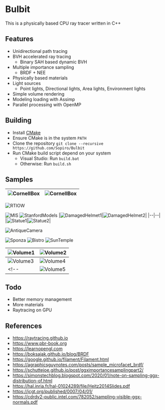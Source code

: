 # Bulbit

This is a physically based CPU ray tracer written in C++

## Features
- Unidirectional path tracing
- BVH accelerated ray tracing
  - Binary SAH based dynamic BVH
- Multiple importance sampling
  - BRDF + NEE
- Physically based materials
- Light sources
  - Point lights, Directional lights, Area lights, Environment lights
- Simple volume rendering
- Modeling loading with Assimp
- Parallel processing with OpenMP

## Building
- Install [CMake](https://cmake.org/install/)
- Ensure CMake is in the system `PATH`
- Clone the repository `git clone --recursive https://github.com/Sopiro/Bulbit`
- Run CMake build script depend on your system
  - Visual Studio: Run `build.bat`
  - Otherwise: Run `build.sh`

## Samples
|![CornellBox](.github/image/render_1000x1000_s1024_d50_t266.3692223s.png)|![CornellBox](.github/image/render_1000x1000_s2048_d50_t554.1794322s.png)|
|--|--|

![RTIOW](.github/image/render_1920x1080_s1024_d50_t570.4936352s.png)
<!-- ![Materials](.github/image/render_1920x1080_s2048_d2147483647_t885.34s.png) -->
![MIS](.github/image/render_1920x1080_s128_d2147483647_t191.966s.png)
![StanfordModels](.github/image/render_1920x1080_s1024_d2147483647_t490.157s.png)
|![DamagedHelmet1](.github/image/render_1000x1000_s1024_d20_t211.0695558s.png)|![DamagedHelmet2](.github/image/render_1000x1000_s1024_d20_t206.2167148s.png)|
|--|--|  
|![Statue1](.github/image/render_1000x1000_s1024_d2147483647_t366.618s.png)|![Statue2](.github/image/render_1000x1000_s1024_d2147483647_t369.879s.png)|

![AntiqueCamera](.github/image/render_1920x1080_s1024_d2147483647_t233.835s.png)

![Sponza](.github/image/render_1920x1080_s1024_d2147483647_t4680.33s.png)
![Bistro](.github/image/render_1600x900_s1024_d50_t6627.5219105s.png)
![SunTemple](.github/image/render_1600x900_s1024_d50_t1166.8416745s.png)

<!-- ![Ship](.github/image/render_1600x1200_s2048_d2147483647_t2203.37s.png) -->
|![Volume1](.github/image/render_1000x1000_s1000_d2147483647_t887.5372418s.png)|![Volume2](.github/image/render_1000x1000_s1000_d2147483647_t996.1365369s.png)|
|--|--|
|![Volume3](.github/image/render_1000x1000_s1000_d2147483647_t1909.5677176s.png)|![Volume4](.github/image/render_1000x1000_s1000_d2147483647_t3018.2762476s.png)|
<!-- |![Volume5](.github/image/render_1000x1000_s1000_d2147483647_t400.2025311s.png)|![Volume6](.github/image/render_1000x1000_s1000_d2147483647_t989.787817s.png)| -->

## Todo
- Better memory management
- More materials
- Raytracing on GPU

## References
- https://raytracing.github.io
- https://www.pbr-book.org
- https://learnopengl.com
- https://boksajak.github.io/blog/BRDF
- https://google.github.io/filament/Filament.html
- https://agraphicsguynotes.com/posts/sample_microfacet_brdf/
- https://schuttejoe.github.io/post/ggximportancesamplingpart2/
- https://simonstechblog.blogspot.com/2020/01/note-on-sampling-ggx-distribution-of.html
- https://hal.inria.fr/hal-01024289/file/Heitz2014Slides.pdf
- https://jcgt.org/published/0007/04/01/
- https://cdrdv2-public.intel.com/782052/sampling-visible-ggx-normals.pdf

